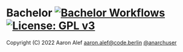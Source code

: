 # Bachelor [![Bachelor Workflows](https://github.com/anarchuser/Bachelor/actions/workflows/Bachelor.yml/badge.svg)](https://github.com/anarchuser/Bachelor/actions) [![License: GPL v3](https://img.shields.io/badge/License-GPLv3-blue.svg)](https://github.com/anarchuser/Bachelor/blob/master/LICENSE)

Copyright (C) 2022 Aaron Alef <aaron.alef@code.berlin> [@anarchuser](https://github.com/anarchuser)
